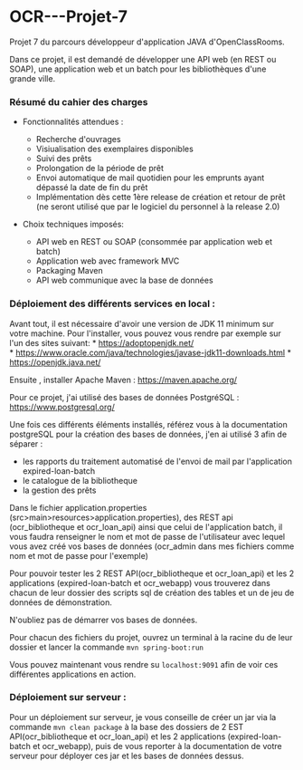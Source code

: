 # OCR---Projet-7

Projet 7 du parcours développeur d'application JAVA d'OpenClassRooms.

Dans ce projet, il est demandé de développer une API web (en REST ou SOAP), une application web et un batch pour les bibliothèques d'une grande ville.

### Résumé du cahier des charges

* Fonctionnalités attendues :
  * Recherche d'ouvrages
  * Visiualisation des exemplaires disponibles
  * Suivi des prêts
  * Prolongation de la période de prêt
  * Envoi automatique de mail quotidien pour les emprunts ayant dépassé la date de fin du prêt
  * Implémentation dès cette 1ère release de création et retour de prêt (ne seront utilisé que par le logiciel du personnel à la release 2.0)
  
* Choix techniques imposés:
  * API web en REST ou SOAP (consommée par application web et batch)
  * Application web avec framework MVC
  * Packaging Maven
  * API web communique avec la base de données
  

### Déploiement des différents services en local :

Avant tout, il est nécessaire d'avoir une version de JDK 11 minimum sur votre machine. Pour l'installer, vous pouvez vous rendre par exemple sur l'un des sites suivant:
    * https://adoptopenjdk.net/    
    * https://www.oracle.com/java/technologies/javase-jdk11-downloads.html
    * https://openjdk.java.net/
    
Ensuite , installer Apache Maven : https://maven.apache.org/

Pour ce projet, j'ai utilisé des bases de données PostgréSQL : https://www.postgresql.org/

Une fois ces différents éléments installés, référez vous à la documentation postgreSQL pour la création des bases de données, j'en ai utilisé 3 afin de séparer :
  * les rapports du traitement automatisé de l'envoi de mail par l'application expired-loan-batch
  * le catalogue de la bibliotheque
  * la gestion des prêts
  
Dans le fichier application.properties (src>main>resources>application.properties), des REST api (ocr_bibliotheque et ocr_loan_api) ainsi que celui de l'application batch, il vous faudra renseigner le nom et mot de passe de l'utilisateur avec lequel vous avez créé vos bases de données (ocr_admin dans mes fichiers comme nom et mot de passe pour l'exemple)

Pour pouvoir tester les 2 REST API(ocr_bibliotheque et ocr_loan_api) et les 2 applications (expired-loan-batch et ocr_webapp) vous trouverez dans chacun de leur dossier des scripts sql de création des tables et un de jeu de données de démonstration.

N'oubliez pas de démarrer vos bases de données.

Pour chacun des fichiers du projet, ouvrez un terminal à la racine du de leur dossier et lancer la commande `mvn spring-boot:run` 

Vous pouvez maintenant vous rendre su `localhost:9091` afin de voir ces différentes applications en action.

### Déploiement sur serveur :

Pour un déploiement sur serveur, je vous conseille de créer un jar via la commande `mvn clean package` à la base des dossiers de 2 EST API(ocr_bibliotheque et ocr_loan_api) et les 2 applications (expired-loan-batch et ocr_webapp), puis de vous reporter à la documentation de votre serveur pour déployer ces jar et les bases de données dessus.
